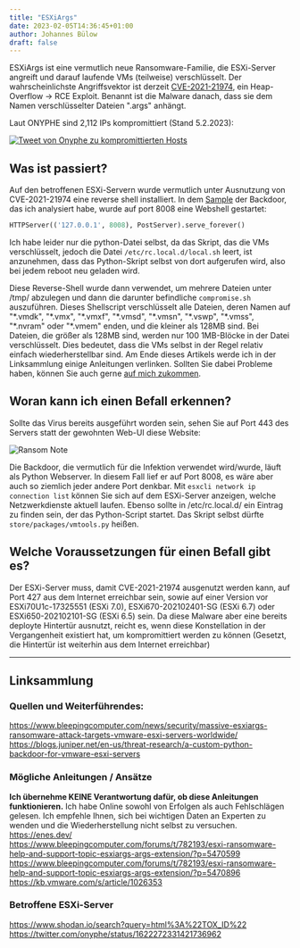 ```yaml
---
title: "ESXiArgs"
date: 2023-02-05T14:36:45+01:00
author: Johannes Bülow
draft: false
---
```

ESXiArgs ist eine vermutlich neue Ransomware-Familie, die ESXi-Server angreift und darauf laufende VMs (teilweise)
verschlüsselt. Der wahrscheinlichste Angriffsvektor ist derzeit
[CVE-2021-21974](https://www.vmware.com/security/advisories/VMSA-2021-0002.html), ein Heap-Overflow -> RCE Exploit. 
Benannt ist die Malware danach, dass sie dem Namen verschlüsselter Dateien ".args" anhängt.

Laut ONYPHE sind 2,112 IPs kompromittiert (Stand 5.2.2023):

[![Tweet von Onyphe zu kompromittierten Hosts](/img/blog/esxiargs_onyphe.jpg)](https://twitter.com/onyphe/status/1622272331421736962)  


## Was ist passiert?
Auf den betroffenen ESXi-Servern wurde vermutlich unter Ausnutzung von CVE-2021-21974 eine reverse shell installiert.
In dem [Sample](https://bazaar.abuse.ch/sample/773d147a031d8ef06ee8ec20b614a4fd9733668efeb2b05aa03e36baaf082878/#yara) 
der Backdoor, das ich analysiert habe, wurde auf port 8008 eine Webshell gestartet:

```python
HTTPServer(('127.0.0.1', 8008), PostServer).serve_forever()
```

Ich habe leider nur die python-Datei selbst, da das Skript, das die VMs verschlüsselt, jedoch die Datei
`/etc/rc.local.d/local.sh` leert, ist anzunehmen, dass das Python-Skript selbst von dort aufgerufen wird, also bei jedem
reboot neu geladen wird.

Diese Reverse-Shell wurde dann verwendet, um mehrere Dateien unter /tmp/ abzulegen und dann die darunter befindliche
`compromise.sh` auszuführen. Dieses Shellscript verschlüsselt alle Dateien, deren Namen auf "\*.vmdk", "\*.vmx", "\*.vmxf",
"\*.vmsd", "\*.vmsn", "\*.vswp", "\*.vmss", "\*.nvram" oder "\*.vmem" enden, und die kleiner als 128MB sind. Bei
Dateien, die größer als 128MB sind, werden nur 100 1MB-Blöcke in der Datei verschlüsselt. Dies bedeutet, dass die VMs
selbst in der Regel relativ einfach wiederherstellbar sind. Am Ende dieses Artikels werde ich in der Linksammlung einige
Anleitungen verlinken. Sollten Sie dabei Probleme haben, können Sie auch gerne [auf mich zukommen](/about/).

## Woran kann ich einen Befall erkennen?
Sollte das Virus bereits ausgeführt worden sein, sehen Sie auf Port 443 des Servers statt der gewohnten Web-UI diese
Website:  

![Ransom Note](/img/blog/esxiargs-ransomnote.jpg)  

Die Backdoor, die vermutlich für die Infektion verwendet wird/wurde, läuft als Python Webserver. In diesem Fall lief er auf 
Port 8008, es wäre aber auch so ziemlich jeder andere Port denkbar. Mit `esxcli network ip connection list` können Sie
sich auf dem ESXi-Server anzeigen, welche Netzwerkdienste aktuell laufen. Ebenso sollte in /etc/rc.local.d/ ein Eintrag
zu finden sein, der das Python-Script startet. Das Skript selbst dürfte `store/packages/vmtools.py` heißen.


## Welche Voraussetzungen für einen Befall gibt es?
Der ESXi-Server muss, damit CVE-2021-21974 ausgenutzt werden kann, auf Port 427 aus dem Internet erreichbar sein, sowie
auf einer Version vor ESXi70U1c-17325551 (ESXi 7.0), ESXi670-202102401-SG (ESXi 6.7) oder ESXi650-202102101-SG (ESXi 6.5) 
sein. Da diese Malware aber eine bereits deployte Hintertür ausnutzt, reicht es, wenn diese Konstellation in der
Vergangenheit existiert hat, um kompromittiert werden zu können (Gesetzt, die Hintertür ist weiterhin aus dem Internet
erreichbar)  

-----
## Linksammlung
### Quellen und Weiterführendes:
https://www.bleepingcomputer.com/news/security/massive-esxiargs-ransomware-attack-targets-vmware-esxi-servers-worldwide/
https://blogs.juniper.net/en-us/threat-research/a-custom-python-backdoor-for-vmware-esxi-servers

### Mögliche Anleitungen / Ansätze
**Ich übernehme KEINE Verantwortung dafür, ob diese Anleitungen funktionieren.** Ich habe Online sowohl von Erfolgen als
auch Fehlschlägen gelesen. Ich empfehle Ihnen, sich bei wichtigen Daten an Experten zu wenden und die Wiederherstellung
nicht selbst zu versuchen.
https://enes.dev/
https://www.bleepingcomputer.com/forums/t/782193/esxi-ransomware-help-and-support-topic-esxiargs-args-extension/?p=5470599
https://www.bleepingcomputer.com/forums/t/782193/esxi-ransomware-help-and-support-topic-esxiargs-args-extension/?p=5470896
https://kb.vmware.com/s/article/1026353

### Betroffene ESXi-Server
https://www.shodan.io/search?query=html%3A%22TOX_ID%22
https://twitter.com/onyphe/status/1622272331421736962
